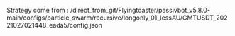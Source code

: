 Strategy come from : /direct_from_git/Flyingtoaster/passivbot_v5.8.0-main/configs/particle_swarm/recursive/longonly_01_lessAU/GMTUSDT_20221027021448_eada5/config.json